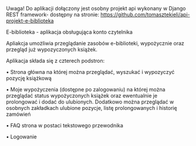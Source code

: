 Uwaga! Do aplikacji dołączony jest osobny projekt api wykonany w Django REST framework- dostępny na stronie: https://github.com/tomasztekieli/api-projekt-e-biblioteka

E-biblioteka - aplikacja obsługująca konto czytelnika

Apliakcja umożliwia przeglądanie zasobów e-biblioteki, wypożycznie oraz przegląd już wypozyczonych książek.

Aplikacja składa się z czterech podstron:

• Strona główna na której można przeglądać, wyszukać i wypozyczyć pozycję książkową

• Moje wypożyczenia (dostępne po zalogowaniu) na której można przeglądać status wypożyczonych książek oraz ewentualnie je prolongować i dodać do ulubionych. Dodatkowo można przeglądać w osobnych zakładkach ulubione pozycje, listę prolongowanych i historię zamówień

• FAQ strona w postaci tekstowego przewodnika

• Logowanie
 
